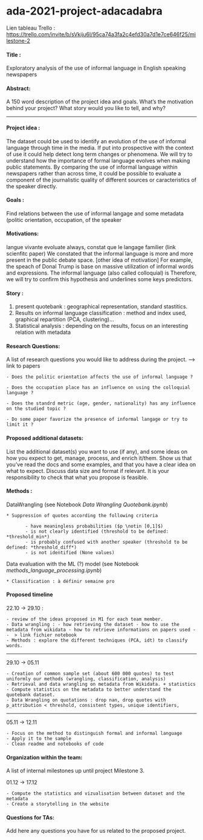 # ada-2021-project-adacadabra

Lien tableau Trello : https://trello.com/invite/b/sVkiju6l/95ca74a3fa2c4efd30a7d1e7ce646f25/milestone-2



#### Title :
    
Exploratory analysis of the use of informal language in English speaking newspapers
    
#### Abstract:
A 150 word description of the project idea and goals. What’s the motivation behind your project? What story would you like to tell, and why?

<hr> 

#### Project idea : 
The dataset could be used to identify an evolution of the use of informal language through time in the media. If put into prospective with the context of use it could help detect long term changes or phenomena. We will try to understand how the importance of formal language evolves when making public statements. 
By comparing the use of informal language within newspapers rather than across time, it could be possible to evaluate a component of the journalistic quality of different sources or caracteristics of the speaker directly.

#### Goals :
Find relations between the use of informal langage and some metadata (politic orientation, occupation,  of the speaker
    
#### Motivations:
langue vivante evoluate always, constat que le langage familier (link scienfitc paper) 
We constated that the informal language is more and more present in the public debate space. [other idea of motivation] For example, the speach of Donal Trump is base on massive utilization of informal words and expressions. The informal language (also called colloquial) is  Therefore, we will try to confirm this hypothesis and underlines some keys predictors. 
        
#### Story : 
1. present quotebank : geographical representation, standard stastitics.
2. Results on informal language classification : method and index used, graphical repartition (PCA, clustering)...
3. Statistical analysis : depending on the results, focus on an interesting relation with metadata
    
#### Research Questions:
A list of research questions you would like to address during the project. --> link to papers

    - Does the politic orientation affects the use of informal language ?

    - Does the occupation place has an influence on using the colloquial language ?

    - Does the standrd metric (age, gender, nationality) has any influence on the studied topic ?

    - Do some paper favorize the presence of informal langage or try to limit it ?
    
#### Proposed additional datasets:
List the additional dataset(s) you want to use (if any), and some ideas on how you expect to get, manage, process, and enrich it/them. Show us that you’ve read the docs and some examples, and that you have a clear idea on what to expect. Discuss data size and format if relevant. It is your responsibility to check that what you propose is feasible.
    
#### Methods :

DataWrangling (see Notebook *Data Wrangling Quotebank.ipynb*)

    * Suppression of quotes according the following criteria
           
           - have meaningless probabilities ($p \notin [0,1]$)
           - is not clearly identified (threshold to be defined: *threshold_min*)
           - is probably confused with another speaker (threshold to be defined: *threshold_diff*)
           - is not identified (None values)

Data evaluation with the ML (?) model (see Notebook *methods_language_processing.ipynb*)

    * Classification : à définir semaine pro 
    
#### Proposed timeline 

22.10 -> 29.10 : 

    - review of the ideas proposed in M1 for each team member. 
    - Data wrangling : - how retrieving the dataset - how to use the metadata from wikidata - how to retrieve informations on papers used --  > link fichier notebook
    - Methods : explore the different techniques (PCA, idt) to classify words.

<hr>

29.10 -> 05.11

    - Creation of common sample set (about 600 000 quotes) to test uniformly our methods (wrangling, classification, analysis)
    - Retrieval and data wrangling on metadata from Wikidata. + statistics 
    - Compute statistics on the metadata to better understand the quotebank dataset. 
    - Data Wrangling on quotations : drop nan, drop quotes with p_attribution < threshold, consistent types, unique identifiers, 

<hr>

05.11 -> 12.11 

    - Focus on the method to distinguish formal and informal language
    - Apply it to the sample 
    - Clean readme and notebooks of code

    
#### Organization within the team: 
A list of internal milestones up until project Milestone 3.

01.12 -> 17.12

    - Compute the statistics and vizualisation between dataset and the metadata
    - Create a storytelling in the website
    
#### Questions for TAs: 
Add here any questions you have for us related to the proposed project.

